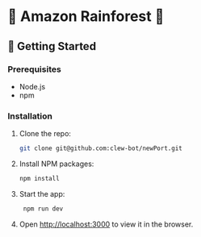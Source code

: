 # 🌳 Amazon Rainforest 🌳

## 🌺 Getting Started

### Prerequisites

- Node.js
- npm

### Installation

1. Clone the repo:
   ```bash
   git clone git@github.com:clew-bot/newPort.git

2. Install NPM packages:
   ```bash
   npm install
   ```
3. Start the app:
   ```bash
    npm run dev
    ```
4. Open [http://localhost:3000](http://localhost:3000) to view it in the browser.

